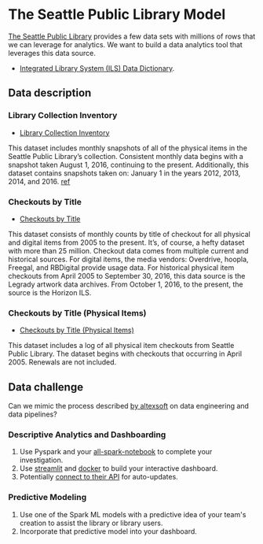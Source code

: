 # The Seattle Public Library Model

[The Seattle Public Library](https://www.spl.org/) provides a few data sets with millions of rows that we can leverage for analytics. We want to build a data analytics tool that leverages this data source.

- [Integrated Library System (ILS) Data Dictionary](https://data.seattle.gov/Community/Integrated-Library-System-ILS-Data-Dictionary/pbt3-ytbc).

## Data description

### Library Collection Inventory

- [Library Collection Inventory](https://data.seattle.gov/Community/Library-Collection-Inventory/6vkj-f5xf)

This dataset includes monthly snapshots of all of the physical items in the Seattle Public Library’s collection. Consistent monthly data begins with a snapshot taken August 1, 2016, continuing to the present. Additionally, this dataset contains snapshots taken on: January 1 in the years 2012, 2013, 2014, and 2016. [ref](https://data.seattle.gov/api/views/6vkj-f5xf/files/61a7279a-85fb-4061-8a65-6c09bb63ecbe?download=true&filename=Library%20Collection%20Inventory%20FAQs.pdf)

### Checkouts by Title

- [Checkouts by Title](https://data.seattle.gov/Community/Checkouts-by-Title/tmmm-ytt6)

This dataset consists of monthly counts by title of checkout for all physical and digital items from 2005 to the present. It’s, of course, a hefty dataset with more than 25 million. Checkout data comes from multiple current and historical sources. For digital items, the media vendors: Overdrive, hoopla, Freegal, and RBDigital provide usage data. For historical physical item checkouts from April 2005 to September 30, 2016, this data source is the Legrady artwork data archives. From October 1, 2016, to the present, the source is the Horizon ILS.

### Checkouts by Title (Physical Items)

- [Checkouts by Title (Physical Items)](https://data.seattle.gov/Community/Checkouts-By-Title-Physical-Items-/5src-czff)

This dataset includes a log of all physical item checkouts from Seattle Public Library. The dataset begins with checkouts that occurring in April 2005. Renewals are not included.

## Data challenge

Can we mimic the process described [by altexsoft](https://www.altexsoft.com/blog/datascience/what-is-data-engineering-explaining-data-pipeline-data-warehouse-and-data-engineer-role/) on data engineering and data pipelines?

### Descriptive Analytics and Dashboarding

1. Use Pyspark and your [all-spark-notebook](https://hub.docker.com/r/jupyter/all-spark-notebook) to complete your investigation.
2. Use [streamlit](https://streamlit.io/) and [docker](https://www.docker.com/) to build your interactive dashboard.
3. Potentially [connect to their API](https://dev.socrata.com/foundry/data.seattle.gov/6vkj-f5xf) for auto-updates.

### Predictive Modeling

1. Use one of the Spark ML models with a predictive idea of your team's creation to assist the library or library users.
2. Incorporate that predictive model into your dashboard.


